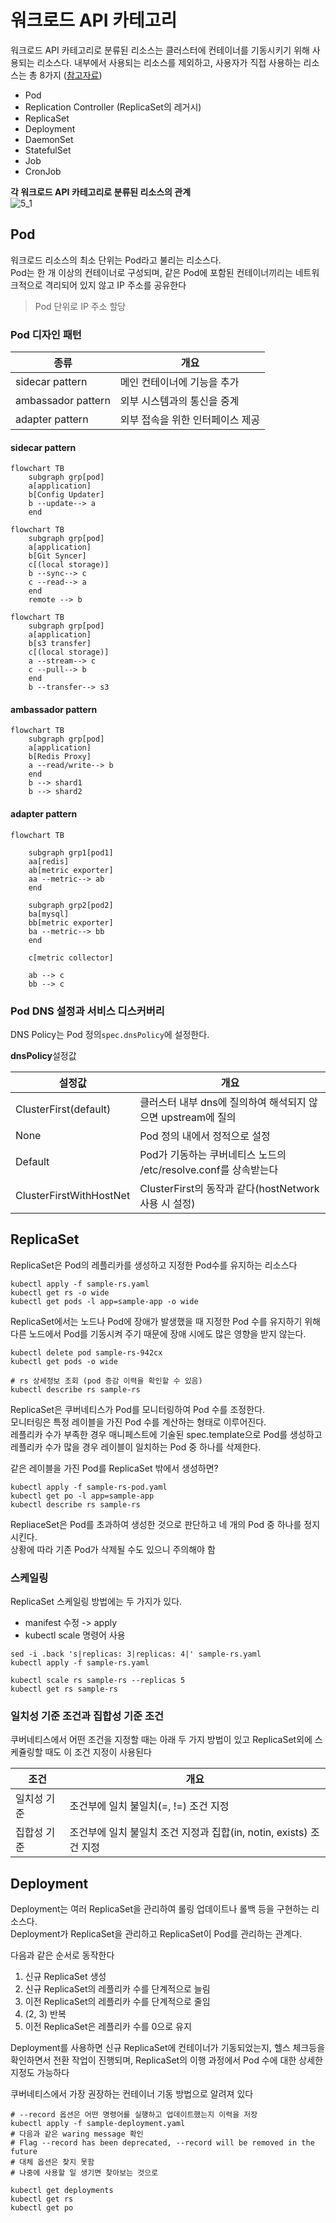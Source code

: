 # 워크로드 API 카테고리

워크로드 API 카테고리로 분류된 리소스는 클러스터에 컨테이너를 기동시키기 위해 사용되는 리소스다.
내부에서 사용되는 리소스를 제외하고, 사용자가 직접 사용하는 리소스는 총 8가지 ([참고자료](https://kubernetes.io/ko/docs/concepts/workloads/))
- Pod
- Replication Controller (ReplicaSet의 레거시)
- ReplicaSet
- Deployment
- DaemonSet
- StatefulSet
- Job
- CronJob

**각 워크로드 API 카테고리로 분류된 리소스의 관계**  
![5_1](asset/5_1.jpeg)

## Pod
워크로드 리소스의 최소 단위는 Pod라고 불리는 리소스다.  
Pod는 한 개 이상의 컨테이너로 구성되며, 같은 Pod에 포함된 컨테이너끼리는 네트워크적으로 격리되어 있지 않고 IP 주소를 공유한다
> Pod 단위로 IP 주소 할당

### Pod 디자인 패턴

| 종류                 | 개요                 |
|--------------------|--------------------|
| sidecar pattern    | 메인 컨테이너에 기능을 추가    |
| ambassador pattern | 외부 시스템과의 통신을 중계    |
| adapter pattern    | 외부 접속을 위한 인터페이스 제공 |

#### sidecar pattern

```mermaid
flowchart TB
    subgraph grp[pod]
    a[application]
    b[Config Updater]
    b --update--> a
    end
```

```mermaid
flowchart TB
    subgraph grp[pod]
    a[application]
    b[Git Syncer]
    c[(local storage)]
    b --sync--> c
    c --read--> a
    end
    remote --> b
```

```mermaid
flowchart TB
    subgraph grp[pod]
    a[application]
    b[s3 transfer]
    c[(local storage)]
    a --stream--> c
    c --pull--> b
    end
    b --transfer--> s3
```

#### ambassador pattern

```mermaid
flowchart TB
    subgraph grp[pod]
    a[application]
    b[Redis Proxy]
    a --read/write--> b
    end
    b --> shard1
    b --> shard2
```

#### adapter pattern

```mermaid
flowchart TB
    
    subgraph grp1[pod1]
    aa[redis]
    ab[metric exporter]
    aa --metric--> ab 
    end
    
    subgraph grp2[pod2]
    ba[mysql]
    bb[metric exporter]
    ba --metric--> bb
    end
    
    c[metric collector]
    
    ab --> c 
    bb --> c
```
### Pod DNS 설정과 서비스 디스커버리

DNS Policy는 Pod 정의`spec.dnsPolicy`에 설정한다.

**dnsPolicy**설정값

| 설정값                     | 개요                                          |
|-------------------------|---------------------------------------------|
| ClusterFirst(default)   | 클러스터 내부 dns에 질의하여 해석되지 않으면 upstream에 질의     |
| None                    | Pod 정의 내에서 정적으로 설정                           |
| Default                 | Pod가 기동하는 쿠버네티스 노드의 /etc/resolve.conf를 상속받는다 |
| ClusterFirstWithHostNet | ClusterFirst의 동작과 같다(hostNetwork 사용 시 설정)   |

## ReplicaSet
ReplicaSet은 Pod의 레플리카를 생성하고 지정한 Pod수를 유지하는 리소스다

```shell
kubectl apply -f sample-rs.yaml
kubectl get rs -o wide
kubectl get pods -l app=sample-app -o wide
```

ReplicaSet에서는 노드나 Pod에 장애가 발생했을 때 지정한 Pod 수를 유지하기 위해 다른 노드에서 Pod를 기동시켜 주기 때문에 장애 시에도 많은 영향을 받지 않는다.

```shell
kubectl delete pod sample-rs-942cx
kubectl get pods -o wide

# rs 상세정보 조회 (pod 증감 이력을 확인할 수 있음)
kubectl describe rs sample-rs
```

ReplicaSet은 쿠버네티스가 Pod를 모니터링하여 Pod 수를 조정한다.  
모니터링은 특정 레이블을 가진 Pod 수를 계산하는 형태로 이루어진다.  
레플리카 수가 부족한 경우 매니페스트에 기술된 spec.template으로 Pod를 생성하고 레플리카 수가 많을 경우 레이블이 일치하는 Pod 중 하나를 삭제한다.

같은 레이블을 가진 Pod를 ReplicaSet 밖에서 생성하면?
```shell
kubectl apply -f sample-rs-pod.yaml
kubectl get po -l app=sample-app
kubectl describe rs sample-rs
```
RepliaceSet은 Pod를 초과하여 생성한 것으로 판단하고 네 개의 Pod 중 하나를 정지시킨다.  
상황에 따라 기존 Pod가 삭제될 수도 있으니 주의해야 함

### 스케일링

ReplicaSet 스케일링 방법에는 두 가지가 있다.
- manifest 수정 -> apply
- kubectl scale 명령어 사용

```shell
sed -i .back 's|replicas: 3|replicas: 4|' sample-rs.yaml
kubectl apply -f sample-rs.yaml

kubectl scale rs sample-rs --replicas 5
kubectl get rs sample-rs
```

### 일치성 기준 조건과 집합성 기준 조건

쿠버네티스에서 어떤 조건을 지정할 때는 아래 두 가지 방법이 있고 ReplicaSet외에 스케쥴링할 때도 이 조건 지정이 사용된다

| 조건     | 개요                                             |
|--------|------------------------------------------------|
| 일치성 기준 | 조건부에 일치 불일치(=, !=) 조건 지정                       |
| 집합성 기준 | 조건부에 일치 불일치 조건 지정과 집합(in, notin, exists) 조건 지정 |

## Deployment
Deployment는 여러 ReplicaSet을 관리하여 롤링 업데이트나 롤백 등을 구현하는 리소스다.  
Deployment가 ReplicaSet을 관리하고 ReplicaSet이 Pod를 관리하는 관계다.

다음과 같은 순서로 동작한다

1. 신규 ReplicaSet 생성
2. 신규 ReplicaSet의 레플리카 수를 단계적으로 늘림
3. 이전 ReplicaSet의 레플리카 수를 단계적으로 줄임
4. (2, 3) 반복
5. 이전 ReplicaSet은 레플리카 수를 0으로 유지

Deployment를 사용하면 신규 ReplicaSet에 컨테이너가 기동되었는지,
헬스 체크등을 확인하면서 전환 작업이 진행되며,
ReplicaSet의 이행 과정에서 Pod 수에 대한 상세한 지정도 가능하다

쿠버네티스에서 가장 권장하는 컨테이너 기동 방법으로 알려져 있다

```shell
# --record 옵션은 어떤 명령어를 실행하고 업데이트했는지 이력을 저장
kubectl apply -f sample-deployment.yaml
# 다음과 같은 waring message 확인
# Flag --record has been deprecated, --record will be removed in the future
# 대체 옵션은 찾지 못함
# 나중에 사용할 일 생기면 찾아보는 것으로

kubectl get deployments
kubectl get rs
kubectl get po
```
